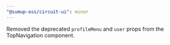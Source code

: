 ```yaml
---
"@sumup-oss/circuit-ui": minor
---
```


Removed the deprecated `profileMenu` and `user` props from the TopNavigation component.
